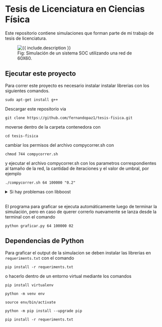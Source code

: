 # Tesis de Licenciatura en Ciencias Física

Este repositorio contiene simulaciones que forman parte de mi trabajo de tesis de licenciatura.

<figure class="image">
  <img src="https://user-images.githubusercontent.com/26823588/131282034-7a24f05a-b8c4-494f-8c8d-97ecefd94f5d.png" alt="{{ include.description }}">
  <figcaption>Fig: Simulación de un sistema SOC utilizando una red de 60X60.</figcaption>
</figure>

## Ejecutar este proyecto

Para correr este proyecto es necesario instalar instalar librerias con los siguientes comandos.

`sudo apt-get install g++`



Descargar este repositorio via

`git clone https://github.com/fernandopaz1/tesis-fisica.git`

moverse dentro de la carpeta contenedora con

`cd tesis-fisica`

cambiar los permisos del archivo compycorrer.sh con

`chmod 744 compycorrer.sh`

y ejecutar el archivo compycorrer.sh con los parametros correspondientes al tamaño de la red, la cantidad de iteraciones y el valor de umbral, por ejemplo

`./compycorrer.sh 64 100000 "0.2"`

<details>
<summary>Si hay problemas con libboost</summary>
<br>
  <details>
<summary>En Ubuntu/Debian</summary>
  <br>
    &nbsp;&nbsp;&nbsp;&nbsp;&nbsp;&nbsp;sudo apt install libboost-all-dev
  </details>
<br>
  <details>
 <summary>En Fedora</summary>
  <br>
  &nbsp;&nbsp;&nbsp;&nbsp;&nbsp;&nbsp;
  sudo dnf install boost-devel
  </details>
</details>
<br>


El programa para graficar se ejecuta automáticamente luego de terminar la simulación, pero en caso de querer correrlo nuevamente se lanza desde la terminal con el comando

`python graficar.py 64 100000 02`

## Dependencias de Python

Para graficar el output de la simulacion se deben instalar las librerias en `requeriments.txt` con el comando

`pip install -r requeriments.txt`

o hacerlo dentro de un entorno virtual mediante los comandos

`pip install virtualenv`

`python -m venv env`

`source env/bin/activate`

`python -m pip install --upgrade pip `

`pip install -r requeriments.txt`
